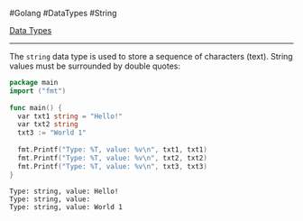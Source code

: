 #Golang #DataTypes #String

[Data Types](Data%20Types.md)

---

The `string` data type is used to store a sequence of characters (text). String values must be surrounded by double quotes:

```go
package main  
import ("fmt")  
  
func main() {  
  var txt1 string = "Hello!"  
  var txt2 string  
  txt3 := "World 1"  
  
  fmt.Printf("Type: %T, value: %v\n", txt1, txt1)  
  fmt.Printf("Type: %T, value: %v\n", txt2, txt2)  
  fmt.Printf("Type: %T, value: %v\n", txt3, txt3)  
}
```

```
Type: string, value: Hello!
Type: string, value:
Type: string, value: World 1
```

